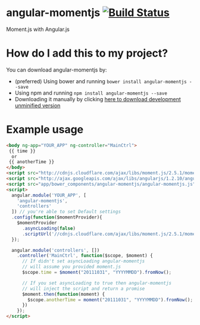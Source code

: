 # angular-momentjs [![Build Status](https://travis-ci.org/gdi2290/angular-momentjs.png?branch=master)](https://travis-ci.org/gdi2290/angular-momentjs)

Moment.js with Angular.js

# How do I add this to my project?

You can download angular-momentjs by:

* (preferred) Using bower and running `bower install angular-momentjs --save`
* Using npm and running `npm install angular-momentjs --save`
* Downloading it manually by clicking [here to download development unminified version](https://raw.github.com/gdi2290/angular-momentjs/master/angular-momentjs.js)

# Example usage

````html
<body ng-app="YOUR_APP" ng-controller="MainCtrl">
 {{ time }}
  or
 {{ anotherTime }}
</body>
<script src="http://cdnjs.cloudflare.com/ajax/libs/moment.js/2.5.1/moment.min.js"></script>
<script src="http://ajax.googleapis.com/ajax/libs/angularjs/1.2.10/angular.min.js"></script>
<script src="app/bower_components/angular-momentjs/angular-momentjs.js"></script>
<script>
  angular.module('YOUR_APP', [
    'angular-momentjs',
    'controllers'
  ]) // you're able to set Default settings
  .config(function($momentProvider){
    $momentProvider
      .asyncLoading(false)
      .scriptUrl('//cdnjs.cloudflare.com/ajax/libs/moment.js/2.5.1/moment.min.js');
  });

  angular.module('controllers', [])
    .controller('MainCtrl', function($scope, $moment) {
      // If didn't set asyncLoading angular-momentjs
      // will assume you provided moment.js
      $scope.time = $moment("20111031", "YYYYMMDD").fromNow();

      // If you set asyncLoading to true then angular-momentjs
      // will inject the script and return a promise
      $moment.then(function(moment) {
        $scope.anotherTime = moment("20111031", "YYYYMMDD").fromNow();
      })
    });
</script>

````
